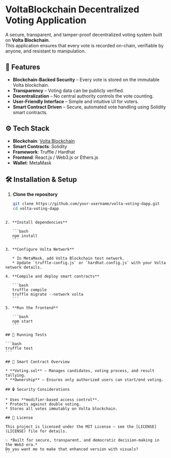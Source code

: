 # VoltaBlockchain Decentralized Voting Application

A secure, transparent, and tamper-proof decentralized voting system built on **Volta Blockchain**.  
This application ensures that every vote is recorded on-chain, verifiable by anyone, and resistant to manipulation.

## 🚀 Features

- **Blockchain-Backed Security** – Every vote is stored on the immutable Volta blockchain.
- **Transparency** – Voting data can be publicly verified.
- **Decentralization** – No central authority controls the vote counting.
- **User-Friendly Interface** – Simple and intuitive UI for voters.
- **Smart Contract Driven** – Secure, automated vote handling using Solidity smart contracts.

## ⚙️ Tech Stack

- **Blockchain**: [Volta Blockchain](https://volta.io)
- **Smart Contracts**: Solidity
- **Framework**: Truffle / Hardhat
- **Frontend**: React.js / Web3.js or Ethers.js
- **Wallet**: MetaMask

## 🛠️ Installation & Setup

1. **Clone the repository**
   ```bash
   git clone https://github.com/your-username/volta-voting-dapp.git
   cd volta-voting-dapp
````

2. **Install dependencies**

   ```bash
   npm install
   ```

3. **Configure Volta Network**

   * In MetaMask, add Volta Blockchain test network.
   * Update `truffle-config.js` or `hardhat.config.js` with your Volta network details.

4. **Compile and deploy smart contracts**

   ```bash
   truffle compile
   truffle migrate --network volta
   ```

5. **Run the frontend**

   ```bash
   npm start
   ```

## 🧪 Running Tests

```bash
truffle test
```

## 📜 Smart Contract Overview

* **Voting.sol** – Manages candidates, voting process, and result tallying.
* **Ownership** – Ensures only authorized users can start/end voting.

## 🔒 Security Considerations

* Uses **modifier-based access control**.
* Protects against double voting.
* Stores all votes immutably on Volta blockchain.

## 📄 License

This project is licensed under the MIT License – see the [LICENSE](LICENSE) file for details.

💡 *Built for secure, transparent, and democratic decision-making in the Web3 era.*
Do you want me to make that enhanced version with visuals?
```
